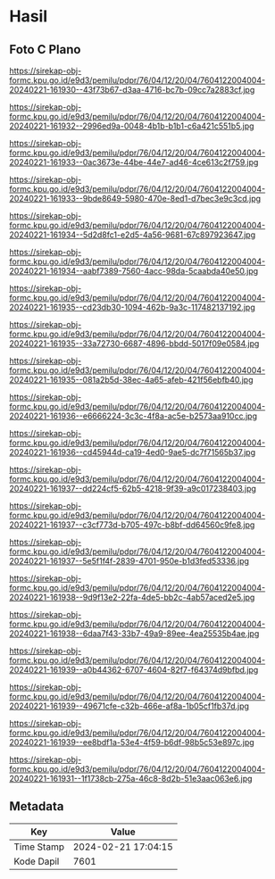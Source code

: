 # Hasil

## Foto C Plano

https://sirekap-obj-formc.kpu.go.id/e9d3/pemilu/pdpr/76/04/12/20/04/7604122004004-20240221-161930--43f73b67-d3aa-4716-bc7b-09cc7a2883cf.jpg

https://sirekap-obj-formc.kpu.go.id/e9d3/pemilu/pdpr/76/04/12/20/04/7604122004004-20240221-161932--2996ed9a-0048-4b1b-b1b1-c6a421c551b5.jpg

https://sirekap-obj-formc.kpu.go.id/e9d3/pemilu/pdpr/76/04/12/20/04/7604122004004-20240221-161933--0ac3673e-44be-44e7-ad46-4ce613c2f759.jpg

https://sirekap-obj-formc.kpu.go.id/e9d3/pemilu/pdpr/76/04/12/20/04/7604122004004-20240221-161933--9bde8649-5980-470e-8ed1-d7bec3e9c3cd.jpg

https://sirekap-obj-formc.kpu.go.id/e9d3/pemilu/pdpr/76/04/12/20/04/7604122004004-20240221-161934--5d2d8fc1-e2d5-4a56-9681-67c897923647.jpg

https://sirekap-obj-formc.kpu.go.id/e9d3/pemilu/pdpr/76/04/12/20/04/7604122004004-20240221-161934--aabf7389-7560-4acc-98da-5caabda40e50.jpg

https://sirekap-obj-formc.kpu.go.id/e9d3/pemilu/pdpr/76/04/12/20/04/7604122004004-20240221-161935--cd23db30-1094-462b-9a3c-117482137192.jpg

https://sirekap-obj-formc.kpu.go.id/e9d3/pemilu/pdpr/76/04/12/20/04/7604122004004-20240221-161935--33a72730-6687-4896-bbdd-5017f09e0584.jpg

https://sirekap-obj-formc.kpu.go.id/e9d3/pemilu/pdpr/76/04/12/20/04/7604122004004-20240221-161935--081a2b5d-38ec-4a65-afeb-421f56ebfb40.jpg

https://sirekap-obj-formc.kpu.go.id/e9d3/pemilu/pdpr/76/04/12/20/04/7604122004004-20240221-161936--e6666224-3c3c-4f8a-ac5e-b2573aa910cc.jpg

https://sirekap-obj-formc.kpu.go.id/e9d3/pemilu/pdpr/76/04/12/20/04/7604122004004-20240221-161936--cd45944d-ca19-4ed0-9ae5-dc7f71565b37.jpg

https://sirekap-obj-formc.kpu.go.id/e9d3/pemilu/pdpr/76/04/12/20/04/7604122004004-20240221-161937--dd224cf5-62b5-4218-9f39-a9c017238403.jpg

https://sirekap-obj-formc.kpu.go.id/e9d3/pemilu/pdpr/76/04/12/20/04/7604122004004-20240221-161937--c3cf773d-b705-497c-b8bf-dd64560c9fe8.jpg

https://sirekap-obj-formc.kpu.go.id/e9d3/pemilu/pdpr/76/04/12/20/04/7604122004004-20240221-161937--5e5f1f4f-2839-4701-950e-b1d3fed53336.jpg

https://sirekap-obj-formc.kpu.go.id/e9d3/pemilu/pdpr/76/04/12/20/04/7604122004004-20240221-161938--9d9f13e2-22fa-4de5-bb2c-4ab57aced2e5.jpg

https://sirekap-obj-formc.kpu.go.id/e9d3/pemilu/pdpr/76/04/12/20/04/7604122004004-20240221-161938--6daa7f43-33b7-49a9-89ee-4ea25535b4ae.jpg

https://sirekap-obj-formc.kpu.go.id/e9d3/pemilu/pdpr/76/04/12/20/04/7604122004004-20240221-161939--a0b44362-6707-4604-82f7-f64374d9bfbd.jpg

https://sirekap-obj-formc.kpu.go.id/e9d3/pemilu/pdpr/76/04/12/20/04/7604122004004-20240221-161939--49671cfe-c32b-466e-af8a-1b05cf1fb37d.jpg

https://sirekap-obj-formc.kpu.go.id/e9d3/pemilu/pdpr/76/04/12/20/04/7604122004004-20240221-161939--ee8bdf1a-53e4-4f59-b6df-98b5c53e897c.jpg

https://sirekap-obj-formc.kpu.go.id/e9d3/pemilu/pdpr/76/04/12/20/04/7604122004004-20240221-161931--1f1738cb-275a-46c8-8d2b-51e3aac063e6.jpg


## Metadata

| Key        | Value               |
| ---------- | ------------------- |
| Time Stamp | 2024-02-21 17:04:15 |
| Kode Dapil | 7601                |



